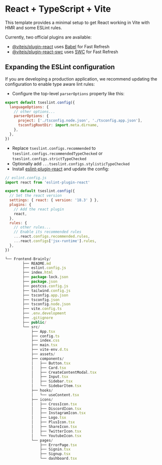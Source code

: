 # React + TypeScript + Vite

This template provides a minimal setup to get React working in Vite with HMR and some ESLint rules.

Currently, two official plugins are available:

- [@vitejs/plugin-react](https://github.com/vitejs/vite-plugin-react/blob/main/packages/plugin-react/README.md) uses [Babel](https://babeljs.io/) for Fast Refresh
- [@vitejs/plugin-react-swc](https://github.com/vitejs/vite-plugin-react-swc) uses [SWC](https://swc.rs/) for Fast Refresh

## Expanding the ESLint configuration

If you are developing a production application, we recommend updating the configuration to enable type aware lint rules:

- Configure the top-level `parserOptions` property like this:

```js
export default tseslint.config({
  languageOptions: {
    // other options...
    parserOptions: {
      project: ['./tsconfig.node.json', './tsconfig.app.json'],
      tsconfigRootDir: import.meta.dirname,
    },
  },
})
```

- Replace `tseslint.configs.recommended` to `tseslint.configs.recommendedTypeChecked` or `tseslint.configs.strictTypeChecked`
- Optionally add `...tseslint.configs.stylisticTypeChecked`
- Install [eslint-plugin-react](https://github.com/jsx-eslint/eslint-plugin-react) and update the config:

```js
// eslint.config.js
import react from 'eslint-plugin-react'

export default tseslint.config({
  // Set the react version
  settings: { react: { version: '18.3' } },
  plugins: {
    // Add the react plugin
    react,
  },
  rules: {
    // other rules...
    // Enable its recommended rules
    ...react.configs.recommended.rules,
    ...react.configs['jsx-runtime'].rules,
  },
})

└── Frontend-Brainly/
        ├── README.md
        ├── eslint.config.js
        ├── index.html
        ├── package-lock.json
        ├── package.json
        ├── postcss.config.js
        ├── tailwind.config.js
        ├── tsconfig.app.json
        ├── tsconfig.json
        ├── tsconfig.node.json
        ├── vite.config.ts
        ├── .env.development
        ├── .gitignore
        ├── public/
        └── src/
            ├── App.tsx
            ├── config.ts
            ├── index.css
            ├── main.tsx
            ├── vite-env.d.ts
            ├── assets/
            ├── components/
            │   ├── Button.tsx
            │   ├── Card.tsx
            │   ├── CreateContentModal.tsx
            │   ├── Input.tsx
            │   ├── Sidebar.tsx
            │   └── SidebarItem.tsx
            ├── hooks/
            │   └── useContent.tsx
            ├── icons/
            │   ├── CrossIcon.tsx
            │   ├── DiscordIcon.tsx
            │   ├── InstagramIcon.tsx
            │   ├── Logo.tsx
            │   ├── PlusIcon.tsx
            │   ├── ShareIcon.tsx
            │   ├── TwitterIcon.tsx
            │   └── YoutubeIcon.tsx
            └── pages/
                ├── ErrorPage.tsx
                ├── Signin.tsx
                ├── Signup.tsx
                └── dashboard.tsx

```
